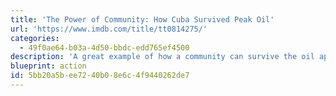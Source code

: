 ```yaml
---
title: 'The Power of Community: How Cuba Survived Peak Oil'
url: 'https://www.imdb.com/title/tt0814275/'
categories:
  - 49f0ae64-b03a-4d50-bbdc-edd765ef4500
description: 'A great example of how a community can survive the oil apocalypse. Cubans were on the edge of starvation due to the oil crisis - the average Cuban lost 20 pounds. The Cuban people helped avert disaster from the bottom up by reclaiming land everywhere and began growing vegetables on them. Here we see the importance of recovering lost knowledge to ensure communal survival.'
blueprint: action
id: 5bb20a5b-ee72-40b0-8e6c-4f9440262de7
---
```

